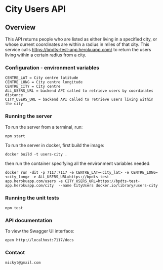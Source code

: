 # City Users API

## Overview
This API returns people who are listed as either living in a specified city, or whose current coordinates are within a radius in miles of that city.
This service calls https://bpdts-test-app.herokuapp.com/ to return the users living within a certain radius from a city.

### Configuration - environment variables
```
CENTRE_LAT = City centre latitude
CENTRE_LONG = City centre longitude
CENTRE_CITY = City centre
ALL_USERS_URL = backend API called to retrieve users by coordinates distance 
CITY_USERS_URL = backend API called to retrieve users living within the city
```

### Running the server
To run the server from a terminal, run:

```
npm start
```

To run the server in docker, first build the image:

```
docker build -t users-city . 
```

then run the container specifying all the environment variables needed:

```
docker run -dit -p 7117:7117 -e CENTRE_LAT=<city_lat> -e CENTRE_LONG=<city_long> -e ALL_USERS_URL=https://bpdts-test-app.herokuapp.com/users -e CITY_USERS_URL=https://bpdts-test-app.herokuapp.com/city  --name CityUsers docker.io/library/users-city
```

### Running the unit tests

```
npm test
```

### API documentation
To view the Swagger UI interface:

```
open http://localhost:7117/docs
```

### Contact

```
mickyt@gmail.com
```

